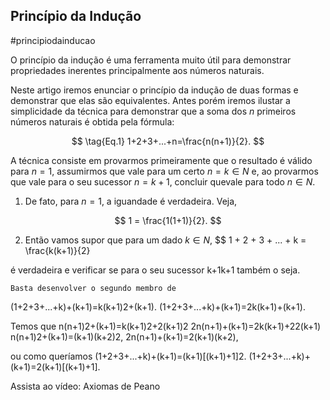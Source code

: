 ## Princípio da Indução
#principiodainducao

O princípio da indução é uma ferramenta muito útil para demonstrar propriedades inerentes 
principalmente aos números naturais.

Neste artigo iremos enunciar o princípio da indução de duas formas e demonstrar que elas são equivalentes. 
Antes porém iremos ilustar a simplicidade da técnica para demonstrar que a soma dos $n$ primeiros 
números naturais é obtida pela fórmula:

$$ \tag{Eq.1}
1+2+3+...+n=\frac{n(n+1)}{2}.
$$

A técnica consiste em provarmos primeiramente que o resultado é válido para $n = 1$, 
assumirmos que vale para um certo $n = k \in N$ e, ao provarmos que vale para o seu sucessor 
$n = k + 1$, concluir quevale para todo $n \in N$.

1. De fato, para $n = 1$, a iguandade $\tag{Eq.1}$ é verdadeira. Veja,

$$
1 = \frac{1(1+1)}{2}.
$$

2. Então vamos supor que para um dado $k \in N$,
$$
1 + 2 + 3 + ... + k = \frac{k(k+1)}{2}

é verdadeira e verificar se para o seu sucessor k+1k+1 também o seja.

    Basta desenvolver o segundo membro de

(1+2+3+...+k)+(k+1)=k(k+1)2+(k+1).
(1+2+3+...+k)+(k+1)=2k(k+1)​+(k+1).

Temos que
n(n+1)2+(k+1)=k(k+1)2+2(k+1)2
2n(n+1)​+(k+1)=2k(k+1)​+22(k+1)​
n(n+1)2+(k+1)=(k+1)(k+2)2,
2n(n+1)​+(k+1)=2(k+1)(k+2)​,

ou como queríamos
(1+2+3+...+k)+(k+1)=(k+1)[(k+1)+1]2.
(1+2+3+...+k)+(k+1)=2(k+1)[(k+1)+1]​.

Assista ao vídeo: Axiomas de Peano
